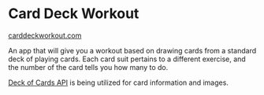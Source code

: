 # Card Deck Workout

[carddeckworkout.com](https://www.carddeckworkout.com)

An app that will give you a workout based on drawing cards from a standard deck of playing cards. Each card suit pertains to a different exercise, and the number of the card tells you how many to do.

[Deck of Cards API](http://deckofcardsapi.com/) is being utilized for card information and images.
